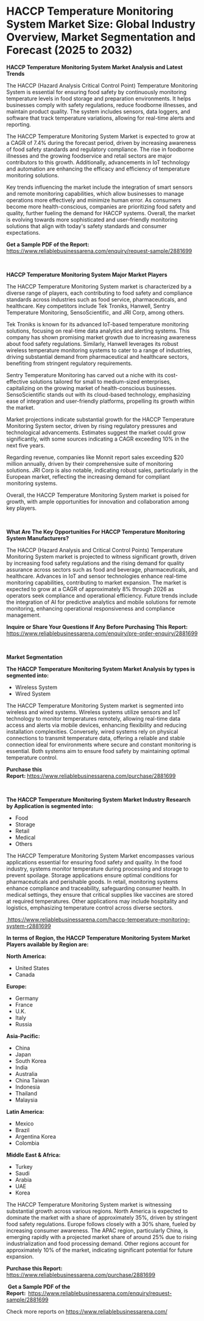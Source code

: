 <p><h1>HACCP Temperature Monitoring System Market Size: Global Industry Overview, Market Segmentation and Forecast (2025 to 2032)</h1></p><p><strong>HACCP Temperature Monitoring System Market Analysis and Latest Trends</strong></p>
<p><p>The HACCP (Hazard Analysis Critical Control Point) Temperature Monitoring System is essential for ensuring food safety by continuously monitoring temperature levels in food storage and preparation environments. It helps businesses comply with safety regulations, reduce foodborne illnesses, and maintain product quality. The system includes sensors, data loggers, and software that track temperature variations, allowing for real-time alerts and reporting.</p><p>The HACCP Temperature Monitoring System Market is expected to grow at a CAGR of 7.4% during the forecast period, driven by increasing awareness of food safety standards and regulatory compliance. The rise in foodborne illnesses and the growing foodservice and retail sectors are major contributors to this growth. Additionally, advancements in IoT technology and automation are enhancing the efficacy and efficiency of temperature monitoring solutions. </p><p>Key trends influencing the market include the integration of smart sensors and remote monitoring capabilities, which allow businesses to manage operations more effectively and minimize human error. As consumers become more health-conscious, companies are prioritizing food safety and quality, further fueling the demand for HACCP systems. Overall, the market is evolving towards more sophisticated and user-friendly monitoring solutions that align with today's safety standards and consumer expectations.</p></p>
<p><strong>Get a Sample PDF of the Report:&nbsp;</strong> <a href="https://www.reliablebusinessarena.com/enquiry/request-sample/2881699?utm_campaign=2805&utm_medium=2&utm_source=Github&utm_content=ia&utm_term=12032025&utm_id=haccp-temperature-monitoring-system">https://www.reliablebusinessarena.com/enquiry/request-sample/2881699</a></p>
<p>&nbsp;</p>
<p><strong>HACCP Temperature Monitoring System Major Market Players</strong></p>
<p><p>The HACCP Temperature Monitoring System market is characterized by a diverse range of players, each contributing to food safety and compliance standards across industries such as food service, pharmaceuticals, and healthcare. Key competitors include Tek Troniks, Hanwell, Sentry Temperature Monitoring, SensoScientific, and JRI Corp, among others.</p><p>Tek Troniks is known for its advanced IoT-based temperature monitoring solutions, focusing on real-time data analytics and alerting systems. This company has shown promising market growth due to increasing awareness about food safety regulations. Similarly, Hanwell leverages its robust wireless temperature monitoring systems to cater to a range of industries, driving substantial demand from pharmaceutical and healthcare sectors, benefiting from stringent regulatory requirements.</p><p>Sentry Temperature Monitoring has carved out a niche with its cost-effective solutions tailored for small to medium-sized enterprises, capitalizing on the growing market of health-conscious businesses. SensoScientific stands out with its cloud-based technology, emphasizing ease of integration and user-friendly platforms, propelling its growth within the market.</p><p>Market projections indicate substantial growth for the HACCP Temperature Monitoring System sector, driven by rising regulatory pressures and technological advancements. Estimates suggest the market could grow significantly, with some sources indicating a CAGR exceeding 10% in the next five years.</p><p>Regarding revenue, companies like Monnit report sales exceeding $20 million annually, driven by their comprehensive suite of monitoring solutions. JRI Corp is also notable, indicating robust sales, particularly in the European market, reflecting the increasing demand for compliant monitoring systems.</p><p>Overall, the HACCP Temperature Monitoring System market is poised for growth, with ample opportunities for innovation and collaboration among key players.</p></p>
<p>&nbsp;</p>
<p><strong>What Are The Key Opportunities For HACCP Temperature Monitoring System Manufacturers?</strong></p>
<p><p>The HACCP (Hazard Analysis and Critical Control Points) Temperature Monitoring System market is projected to witness significant growth, driven by increasing food safety regulations and the rising demand for quality assurance across sectors such as food and beverage, pharmaceuticals, and healthcare. Advances in IoT and sensor technologies enhance real-time monitoring capabilities, contributing to market expansion. The market is expected to grow at a CAGR of approximately 8% through 2026 as operators seek compliance and operational efficiency. Future trends include the integration of AI for predictive analytics and mobile solutions for remote monitoring, enhancing operational responsiveness and compliance management.</p></p>
<p><strong>Inquire or Share Your Questions If Any Before Purchasing This Report:</strong> <a href="https://www.reliablebusinessarena.com/enquiry/pre-order-enquiry/2881699?utm_campaign=2805&utm_medium=2&utm_source=Github&utm_content=ia&utm_term=12032025&utm_id=haccp-temperature-monitoring-system">https://www.reliablebusinessarena.com/enquiry/pre-order-enquiry/2881699</a></p>
<p>&nbsp;</p>
<p><strong>Market Segmentation</strong></p>
<p><strong>The HACCP Temperature Monitoring System Market Analysis by types is segmented into:</strong></p>
<p><ul><li>Wireless System</li><li>Wired System</li></ul></p>
<p><p>The HACCP Temperature Monitoring System market is segmented into wireless and wired systems. Wireless systems utilize sensors and IoT technology to monitor temperatures remotely, allowing real-time data access and alerts via mobile devices, enhancing flexibility and reducing installation complexities. Conversely, wired systems rely on physical connections to transmit temperature data, offering a reliable and stable connection ideal for environments where secure and constant monitoring is essential. Both systems aim to ensure food safety by maintaining optimal temperature control.</p></p>
<p><strong>Purchase this Report:&nbsp;</strong><a href="https://www.reliablebusinessarena.com/purchase/2881699?utm_campaign=2805&utm_medium=2&utm_source=Github&utm_content=ia&utm_term=12032025&utm_id=haccp-temperature-monitoring-system">https://www.reliablebusinessarena.com/purchase/2881699</a></p>
<p>&nbsp;</p>
<p><strong>The HACCP Temperature Monitoring System Market Industry Research by Application is segmented into:</strong></p>
<p><ul><li>Food</li><li>Storage</li><li>Retail</li><li>Medical</li><li>Others</li></ul></p>
<p><p>The HACCP Temperature Monitoring System Market encompasses various applications essential for ensuring food safety and quality. In the food industry, systems monitor temperature during processing and storage to prevent spoilage. Storage applications ensure optimal conditions for pharmaceuticals and perishable goods. In retail, monitoring systems enhance compliance and traceability, safeguarding consumer health. In medical settings, they ensure that critical supplies like vaccines are stored at required temperatures. Other applications may include hospitality and logistics, emphasizing temperature control across diverse sectors.</p></p>
<p><a href="https://www.reliablebusinessarena.com/haccp-temperature-monitoring-system-r2881699?utm_campaign=2805&utm_medium=2&utm_source=Github&utm_content=ia&utm_term=12032025&utm_id=haccp-temperature-monitoring-system">&nbsp;https://www.reliablebusinessarena.com/haccp-temperature-monitoring-system-r2881699</a></p>
<p><strong>In terms of Region, the HACCP Temperature Monitoring System Market Players available by Region are:</strong></p>
<p>
    <p> <strong> North America: </strong>
        <ul>
            <li>United States</li>
            <li>Canada</li>
        </ul>
        </p> 
    <p> <strong> Europe: </strong>
        <ul>
            <li>Germany</li>
            <li>France</li>
            <li>U.K.</li>
            <li>Italy</li>
            <li>Russia</li>
        </ul>
        </p> 
    <p> <strong> Asia-Pacific: </strong>
        <ul>
            <li>China</li>
            <li>Japan</li>
            <li>South Korea</li>
            <li>India</li>
            <li>Australia</li>
            <li>China Taiwan</li>
            <li>Indonesia</li>
            <li>Thailand</li>
            <li>Malaysia</li>
        </ul>
        </p> 
    <p> <strong> Latin America: </strong>
        <ul>
            <li>Mexico</li>
            <li>Brazil</li>
            <li>Argentina Korea</li>
            <li>Colombia</li>
        </ul>
        </p> 
    <p> <strong> Middle East & Africa: </strong>
        <ul>
            <li>Turkey</li>
            <li>Saudi</li>
            <li>Arabia</li>
            <li>UAE</li>
            <li>Korea</li>
        </ul>
    </p>
    </p>
<p><p>The HACCP Temperature Monitoring System market is witnessing substantial growth across various regions. North America is expected to dominate the market with a share of approximately 35%, driven by stringent food safety regulations. Europe follows closely with a 30% share, fueled by increasing consumer awareness. The APAC region, particularly China, is emerging rapidly with a projected market share of around 25% due to rising industrialization and food processing demand. Other regions account for approximately 10% of the market, indicating significant potential for future expansion.</p></p>
<p><strong>Purchase this Report: </strong><a href="https://www.reliablebusinessarena.com/purchase/2881699?utm_campaign=2805&utm_medium=2&utm_source=Github&utm_content=ia&utm_term=12032025&utm_id=haccp-temperature-monitoring-system">https://www.reliablebusinessarena.com/purchase/2881699</a></p>
<p>&nbsp;<strong>Get a Sample PDF of the Report:&nbsp;&nbsp;</strong><a href="https://www.reliablebusinessarena.com/enquiry/request-sample/2881699?utm_campaign=2805&utm_medium=2&utm_source=Github&utm_content=ia&utm_term=12032025&utm_id=haccp-temperature-monitoring-system">https://www.reliablebusinessarena.com/enquiry/request-sample/2881699</a></p>
<p><strong></strong></p>
<p>Check more reports on <a href="https://www.reliablebusinessarena.com/?utm_campaign=2805&utm_medium=2&utm_source=Github&utm_content=ia&utm_term=12032025&utm_id=haccp-temperature-monitoring-system">https://www.reliablebusinessarena.com/</a></p>